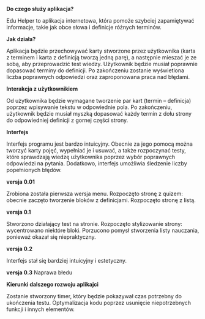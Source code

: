**Do czego służy aplikacja?**

Edu Helper to aplikacja internetowa, która pomoże szybciej zapamiętywać informacje, takie jak obce słowa i definicje różnych terminów.


**Jak działa?**

Aplikacja będzie przechowywać karty stworzone przez użytkownika (karta z terminem i karta z definicją tworzą jedną parę), a następnie mieszać je ze sobą, aby przeprowadzić test wiedzy. Użytkownik będzie musiał poprawnie dopasować terminy do definicji. Po zakończeniu zostanie wyświetlona liczba poprawnych odpowiedzi oraz zaproponowana praca nad błędami.


**Interakcja z użytkownikiem**

Od użytkownika będzie wymagane tworzenie par kart (termin – definicja) poprzez wpisywanie tekstu w odpowiednie pola. Po zakończeniu, użytkownik będzie musiał myszką dopasować każdy termin z dołu strony do odpowiedniej definicji z gornej części strony.


**Interfejs**

Interfejs programu jest bardzo intuicyjny. Obecnie za jego pomocą można tworzyć karty pojęć, wypełniać je i usuwać, a także rozpoczynać testy, które sprawdzają wiedzę użytkownika poprzez wybór poprawnych odpowiedzi na pytania. Dodatkowo, interfejs umożliwia śledzenie liczby popełnionych błędów.

**versja 0.01**

Zrobiona została pierwsza wersja menu. Rozpoczęto stronę z quizem: obecnie zaczęto tworzenie bloków z definicjami. Rozpoczęto stronę z listą.


**versja 0.1**

Stworzono działający test na stronie. Rozpoczęto stylizowanie strony: wycentrowano niektóre bloki. Porzucono pomysł stworzenia listy nauczania, ponieważ okazał się niepraktyczny.


**versja 0.2**

Interfejs stał się bardziej intuicyjny i estetyczny.


**versja 0.3**
Naprawa błedu


**Kierunki dalszego rozwoju aplikajci**

Zostanie stworzony timer, który będzie pokazywał czas potrzebny do ukończenia testu. Optymalizacja kodu poprzez usunięcie niepotrzebnych funkcji i innych elementów.
